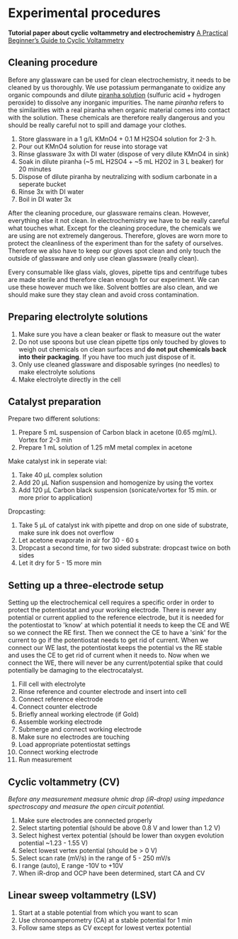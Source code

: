 # Experimental procedures
**Tutorial paper about cyclic voltammetry and electrochemistry**
[A Practical Beginner’s Guide to Cyclic Voltammetry](https://pubs.acs.org/doi/full/10.1021/acs.jchemed.7b00361)

## Cleaning procedure
Before any glassware can be used for clean electrochemistry, it needs to be cleaned by us thoroughly. We use potassium permanganate to oxidize any organic compounds and dilute [piranha solution](https://www.youtube.com/watch?v=cLpSapjKcxM) (sulfuric acid + hydrogen peroxide) to dissolve any inorganic impurities. The name _piranha_ refers to the similarities with a real piranha when organic material comes into contact with the solution. These chemicals are therefore really dangerous and you should be really careful not to spill and damage your clothes.  
1.	Store glassware in a 1 g/L KMnO4 + 0.1 M H2SO4 solution for 2-3 h.
2.	Pour out KMnO4 solution for reuse into storage vat
3.	Rinse glassware 3x with DI water (dispose of very dilute KMnO4 in sink)
4.	Soak in dilute piranha (~5 mL H2SO4 + ~5 mL H2O2 in 3 L beaker) for 20 minutes
5.	Dispose of dilute piranha by neutralizing with sodium carbonate in a seperate bucket
6.	Rinse 3x with DI water
7.	Boil in DI water 3x

After the cleaning procedure, our glassware remains clean. However, everything else it not clean. In electrochemistry we have to be really careful what touches what. Except for the cleaning procedure, the chemicals we are using are not extremely dangerous. Therefore, gloves are worn more to protect the cleanliness of the experiment than for the safety of ourselves. Therefore we also have to keep our gloves spot clean and only touch the outside of glassware and only use clean glassware (really clean).

Every consumable like glass vials, gloves, pipette tips and centrifuge tubes are made sterile and therefore clean enough for our experiment. We can use these however much we like. Solvent bottles are also clean, and we should make sure they stay clean and avoid cross contamination. 

## Preparing electrolyte solutions
1.  Make sure you have a clean beaker or flask to measure out the water
2.  Do not use spoons but use clean pipette tips only touched by gloves to weigh out chemicals on clean surfaces and **do not put chemicals back into their packaging**. If you have too much just dispose of it.
3.  Only use cleaned glassware and disposable syringes (no needles) to make electrolyte solutions
4.  Make electrolyte directly in the cell

## Catalyst preparation
Prepare two different solutions:
1.  Prepare 5 mL suspension of Carbon black in acetone (0.65 mg/mL). Vortex for 2-3 min
2.  Prepare 1 mL solution of 1.25 mM metal complex in acetone

Make catalyst ink in seperate vial:
1.  Take 40 µL complex solution
2.  Add 20 µL Nafion suspension and homogenize by using the vortex
3.  Add 120 µL Carbon black suspension (sonicate/vortex for 15 min. or more prior to application)

Dropcasting:
1.  Take 5 µL of catalyst ink with pipette and drop on one side of substrate, make sure ink does not overflow
2.  Let acetone evaporate in air for 30 - 60 s
3.  Dropcast a second time, for two sided substrate: dropcast twice on both sides
4.  Let it dry for 5 - 15 more min


## Setting up a three-electrode setup
Setting up the electrochemical cell requires a specific order in order to protect the potentiostat and your working electrode. There is never any potential or current applied to the reference electrode, but it is needed for the potentiostat to 'know' at which potential it needs to keep the CE and WE so we connect the RE first. Then we connect the CE to have a 'sink' for the current to go if the potentiostat needs to get rid of current. When we connect our WE last, the potentiostat keeps the potential vs the RE stable and uses the CE to get rid of current when it needs to. Now when we connect the WE, there will never be any current/potential spike that could potentially be damaging to the electrocatalyst.

1.	Fill cell with electrolyte 
2.	Rinse reference and counter electrode and insert into cell
3.	Connect reference electrode
4.	Connect counter electrode
5.	Briefly anneal working electrode (if Gold)
6.  Assemble working electrode
6.	Submerge and connect working electrode 
7.	Make sure no electrodes are touching
8.	Load appropriate potentiostat settings
9.	Connect working electrode
10.	Run measurement

## Cyclic voltammetry (CV)
_Before any measurement measure ohmic drop (iR-drop) using impedance spectroscopy and measure the open circuit potential._
1.  Make sure electrodes are connected properly
2.  Select starting potential (should be above 0.8 V and lower than 1.2 V)
3.  Select highest vertex potential (should be lower than oxygen evolution potential ~1.23 - 1.55 V)
4.  Select lowest vertex potential (should be > 0 V)
5.  Select scan rate (mV/s) in the range of 5 - 250 mV/s
6.  I range (auto), E range -10V to +10V
7.  When iR-drop and OCP have been determined, start CA and CV

## Linear sweep voltammetry (LSV)
1.  Start at a stable potential from which you want to scan
2.  Use chronoamperometry (CA) at a stable potential for 1 min
2.  Follow same steps as CV except for lowest vertex potential